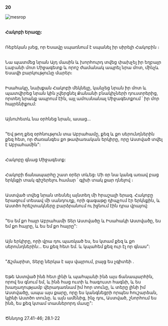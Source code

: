 **20**

![mesrop](https://volamar.ru/audio_video/foto/01/detbible/B52.BMP)

\
**Հակոբի Երազը:**

\
Ռեբեկան լսեց, որ Եսավը սպառնում է սպանել իր սիրելի Հակոբին ։

\
Նա պատմեց նրան Այդ մասին և խորհուրդ տվեց փախչել իր եղբայր Լաբանի մոտ Միջագետք և որոշ ժամանակ ապրել նրա մոտ, մինչև Եսավի բարկությունը մարեր։

\
Իսահակը, նախքան Հակոբի մեկնելը, կանչեց նրան իր մոտ և պատվիրեց նրան կին չվերցնել Քանանի բնակիչների դուստրերից, որտեղ նրանք ապրում էին, այլ ամուսնանալ Միջագետքում ՝ իր մոր հայրենիքում:

\
Այնուհետև նա օրհնեց նրան, ասաց...

\
"Եվ թող քեզ օրհնություն տա Աբրահամը, քեզ և քո սերունդներին քեզ հետ, որ ժառանգես քո թափառական երկիրը, որը Աստված տվել է Աբրահամին":

\
Հակոբը գնաց Միջագետք:

\
Հակոբի ճանապարհը շատ օրեր տևեց։ Մի օր նա կանգ առավ բաց երկնքի տակ գիշերելու համար ՝ գլխի տակ քար դնելով ։

\
Աստված տվեց նրան տեսնել այնտեղ մի հրաշալի երազ. Հակոբը երազում տեսավ մի սանդուղք, որի գագաթը դիպչում էր երկնքին, և Աստծո հրեշտակները բարձրանում ու իջնում էին դրա վրայով:

\
"Ես եմ քո հայր Աբրահամի Տեր Աստվածը և Իսահակի Աստվածը, ես եմ քո հայրը, և ես եմ քո հայրը":

\
Այն երկիրը, որի վրա դու պառկած ես, ես կտամ քեզ և քո սերունդներին:.. Ես քեզ հետ եմ. և կպահեմ քեզ ուր էլ որ գնաս":

\
"Ճշմարիտ, Տերը ներկա է այս վայրում, բայց ես չգիտեի .

\
Եթե Աստված ինձ հետ լինի և պահպանի ինձ այս ճանապարհին, որով ես գնում եմ, և ինձ հաց ուտի և հագուստ հագնի, և ես խաղաղությամբ վերադառնամ իմ հոր տունը, և տերը լինի իմ Աստվածը, ապա այս քարը, որը ես կանգնեցրի որպես հուշարձան, կլինի Աստծո տունը. և այն ամենից, ինչ դու, Աստված, շնորհում ես ինձ, ես քեզ կտամ տասներորդ մասը":

\
Ծննդոց 27.41-46; 28.1-22

